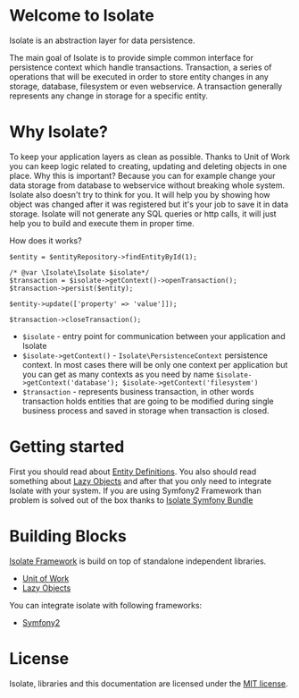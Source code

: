 # Welcome to Isolate

Isolate is an abstraction layer for data persistence.

The main goal of Isolate is to provide simple common interface for persistence context which handle transactions.
Transaction, a series of operations that will be executed in order to store entity changes in any storage, database, filesystem or 
even webservice. A transaction generally represents any change in storage for a specific entity.

# Why Isolate?

To keep your application layers as clean as possible. Thanks to Unit of Work you can keep logic related to creating, updating
and deleting objects in one place. Why this is important? Because you can for example change your data storage from
database to webservice without breaking whole system.
Isolate also doesn't try to think for you. It will help you by showing how object was changed after it was registered
but it's your job to save it in data storage. Isolate will not generate any SQL queries or http calls, it will just help you to build
and execute them in proper time.

How does it works?
```
$entity = $entityRepository->findEntityById(1);

/* @var \Isolate\Isolate $isolate*/
$transaction = $isolate->getContext()->openTransaction();
$transaction->persist($entity);

$entity->update(['property' => 'value']]);

$transaction->closeTransaction();
```

- ``$isolate`` - entry point for communication between your application and Isolate
- ``$isolate->getContext()`` - ``Isolate\PersistenceContext`` persistence context. In most cases there will be only one context
 per application but you can get as many contexts as you need by name ``$isolate->getContext('database'); $isolate->getContext('filesystem')``
- ``$transaction`` - represents business transaction, in other words transaction holds entities that are going to be modified during
single business process and saved in storage when transaction is closed.

# Getting started

First you should read about [Entity Definitions](unit-of-work/getting-started.md#entity-definition). You also should
read something about [Lazy Objects](lazy-objects/getting-started.md) and after that you only need to integrate Isolate
with your system. If you are using Symfony2 Framework than problem is solved out of the box thanks to
[Isolate Symfony Bundle](symfony/installation-and-configuration.md)

# Building Blocks

[Isolate Framework](isolate/framework.md) is build on top of standalone independent libraries.

- [Unit of Work](unit-of-work/getting-started.md)
- [Lazy Objects](lazy-objects/getting-started.md)

You can integrate isolate with following frameworks:

- [Symfony2](symfony/installation-and-configuration.md)

# License

Isolate, libraries and this documentation are licensed under the [MIT license](https://github.com/isolate-org/documentation/blob/master/LICENSE).
